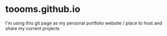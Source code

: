 toooms.github.io
================



I'm using this git page as my personal portfolio website / place to host and share my current projects

